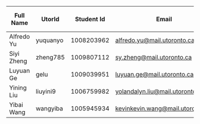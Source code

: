 | Full Name  | UtorId | Student Id | Email | Best way to Connect | Slack User Name |
|------------|--------|------------|-------|---------------------|-----------------|
| Alfredo Yu | yuquanyo | 1008203962 | alfredo.yu@mail.utoronto.ca | 4164283880 | Alfredo Yu |
| Siyi Zheng | zheng785 | 1009807112 | sy.zheng@mail.utoronto.ca | 7788081806 | Siyi Zheng |
| Luyuan Ge  | gelu     | 1009039951 | luyuan.ge@mail.utoronto.ca| 6479157320 | Luyuan Ge |
| Yining Liu | liuyini9 | 1006759982 | yolandalyn.liu@mail.utoronto.ca| 4168382320 | Yining Liu |
| Yibai Wang | wangyiba | 1005945934 | kevinkevin.wang@mail.utoronto.ca | 6479755866 | Kevin |
